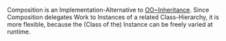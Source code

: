 Composition is an Implementation-Alternative to [OO~Inheritance](OO~Inheritance.md). 
Since Composition delegates Work to Instances of a related Class-Hierarchy, 
it is more flexible, because the (Class of the) Instance can be freely varied at runtime.

